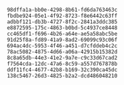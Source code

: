 
                98dffa1a-bb0e-4298-8b61-fd6da763463c
                fbdbe924-05e1-4f92-8723-f8e6442c63ff
                adbbf121-db3b-4727-8f2c-2841a3ddc385
                e8872595-175c-4863-b0bd-5c4937ce8448
                cc465df1-f696-4b26-a64e-ae5a58abc5be
                91d25f8a-fd89-41a9-8ad2-69099c93c06f
                694ac4dc-5953-4f46-a451-d7cfddeb4c2c
                78ac5082-4875-4d66-a06a-42915b15382d
                8c8a65db-44e3-41e2-9a7e-c9c33d67cad2
                f7564cda-12dc-47a6-8c59-a557d767878b
                ddf11fc4-4677-42b8-b169-32c390ca45dc
                138c5467-26d3-4825-b2a2-dcd486048210
                